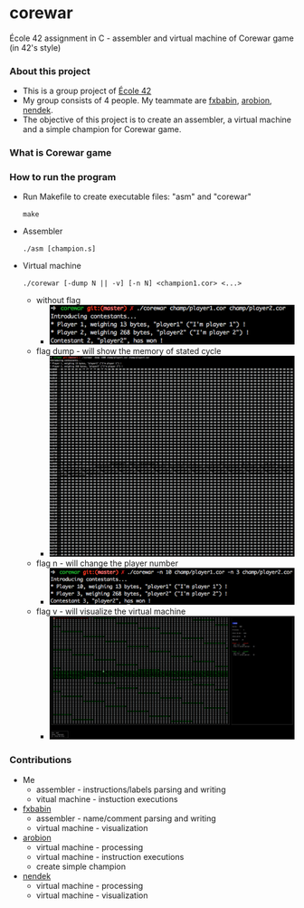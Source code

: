 # corewar
École 42 assignment in C - assembler and virtual machine of Corewar game (in 42's style)

### About this project
* This is a group project of [École 42](https://42.fr)
* My group consists of 4 people. My teammate are [fxbabin](https://github.com/fxbabin), [arobion](https://github.com/arobion), [nendek](https://github.com/nendek).
* The objective of this project is to create an assembler, a virtual machine and a simple champion for Corewar game.

### What is Corewar game


### How to run the program
* Run Makefile to create executable files: "asm" and "corewar"
  ```
  make
  ```
* Assembler
  ```
  ./asm [champion.s]
  ```
* Virtual machine
  ```
  ./corewar [-dump N || -v] [-n N] <champion1.cor> <...>
  ```
  * without flag
    * ![output](/screenshot/output.png?raw=true)
  * flag dump - will show the memory of stated cycle
    * ![flag_dump](/screenshot/flag_dump.png?raw=true)
  * flag n - will change the player number
    * ![flag_n](/screenshot/flag_n.png?raw=true)
  * flag v - will visualize the virtual machine
    * ![flag_v](/screenshot/flag_v.png?raw=true)

### Contributions
* Me
  * assembler - instructions/labels parsing and writing
  * vitual machine - instuction executions
* [fxbabin](https://github.com/fxbabin)
  * assembler - name/comment parsing and writing
  * virtual machine - visualization
* [arobion](https://github.com/arobion)
  * virtual machine - processing
  * virtual machine - instruction executions
  * create simple champion
* [nendek](https://github.com/nendek)
  * virtual machine - processing
  * virtual machine - visualization
